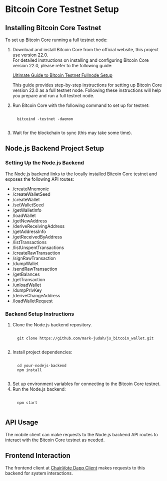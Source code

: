 <!DOCTYPE html>
<html>

<body>

<h1>Bitcoin Core Testnet Setup</h1>

<h2>Installing Bitcoin Core Testnet</h2>

<p>To set up Bitcoin Core running a full testnet node:</p>
<ol>
  <li>Download and install Bitcoin Core from the official website, this project use version 22.0.</li
 <p>For detailed instructions on installing and configuring Bitcoin Core version 22.0, please refer to the following guide:</p>
<p><a href="https://medium.com/coinmonks/ultimate-guide-to-bitcoin-testnet-fullnode-setup-b83da1bb22e" target="_blank">Ultimate Guide to Bitcoin Testnet Fullnode Setup</a></p>

<p>This guide provides step-by-step instructions for setting up Bitcoin Core version 22.0 as a full testnet node. Following these instructions will help you prepare and run a full testnet node.</p>

  <li>Run Bitcoin Core with the following command to set up for testnet:</li>
  <pre><code>
  bitcoind -testnet -daemon
  </code></pre>
  <li>Wait for the blockchain to sync (this may take some time).</li>
</ol>

<h2>Node.js Backend Project Setup</h2>

<h3>Setting Up the Node.js Backend</h3>
<p>The Node.js backend links to the locally installed Bitcoin Core testnet and exposes the following API routes:</p>

<ul>
  <li>/createMnemonic</li>
  <li>/createWalletSeed</li>
  <li>/createWallet</li>
  <li>/setWalletSeed</li>
  <li>/getWalletInfo</li>
  <li>/loadWallet</li>
  <li>/getNewAddress</li>
  <li>/deriveReceivingAddress</li>
  <li>/getAddressInfo</li>
  <li>/getReceivedByAddress</li>
  <li>/listTransactions</li>
  <li>/listUnspentTransactions</li>
  <li>/createRawTransaction</li>
  <li>/signRawTransaction</li>
  <li>/dumpWallet</li>
  <li>/sendRawTransaction</li>
  <li>/getBalances</li>
  <li>/getTransaction</li>
  <li>/unloadWallet</li>
  <li>/dumpPrivKey</li>
  <li>/deriveChangeAddress</li>
  <li>/loadWalletRequest</li>
</ul>

<h3>Backend Setup Instructions</h3>
<ol>
  <li>Clone the Node.js backend repository.</li>
  <pre><code>
  git clone https://github.com/mark-judah/js_bitcoin_wallet.git
  </code></pre>
  <li>Install project dependencies:</li>
  <pre><code>
  cd your-nodejs-backend
  npm install
  </code></pre>
  <li>Set up environment variables for connecting to the Bitcoin Core testnet.</li>
  <li>Run the Node.js backend:</li>
  <pre><code>
  npm start
  </code></pre>
</ol>

<h2>API Usage</h2>
<p>The mobile client can make requests to the Node.js backend API routes to interact with the Bitcoin Core testnet as needed.</p>

<h2>Frontend Interaction</h2>
<p>The frontend client at <a href="https://github.com/mark-judah/bitcoin_wallet_client" target="_blank">ChainVote Dapp Client</a> makes requests to this backend for system interactions.</p>


</body>
</html>
